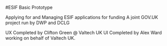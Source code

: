 #ESIF Basic Prototype

Applying for and Managing ESIF applications for funding A joint GOV.UK project run by DWP and DCLG

UX Completed by Clifton Green @ Valtech UK
UI Completed by Alex Ward working on behalf of Valtech UK.
